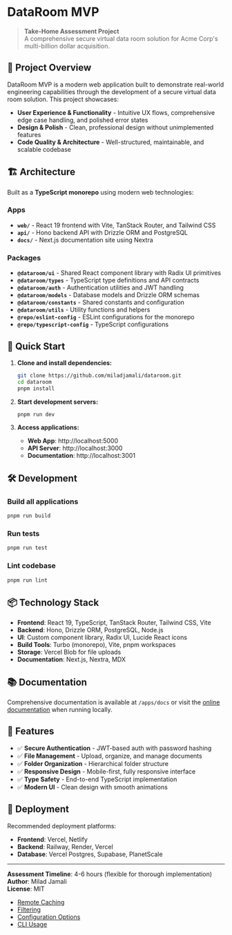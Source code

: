 # DataRoom MVP

> **Take-Home Assessment Project**  
> A comprehensive secure virtual data room solution for Acme Corp's multi-billion dollar acquisition.

## 🎯 Project Overview

DataRoom MVP is a modern web application built to demonstrate real-world engineering capabilities through the development of a secure virtual data room solution. This project showcases:

- **User Experience & Functionality** - Intuitive UX flows, comprehensive edge case handling, and polished error states
- **Design & Polish** - Clean, professional design without unimplemented features
- **Code Quality & Architecture** - Well-structured, maintainable, and scalable codebase

## 🏗️ Architecture

Built as a **TypeScript monorepo** using modern web technologies:

### Apps
- **`web/`** - React 19 frontend with Vite, TanStack Router, and Tailwind CSS
- **`api/`** - Hono backend API with Drizzle ORM and PostgreSQL  
- **`docs/`** - Next.js documentation site using Nextra

### Packages
- **`@dataroom/ui`** - Shared React component library with Radix UI primitives
- **`@dataroom/types`** - TypeScript type definitions and API contracts
- **`@dataroom/auth`** - Authentication utilities and JWT handling
- **`@dataroom/models`** - Database models and Drizzle ORM schemas
- **`@dataroom/constants`** - Shared constants and configuration
- **`@dataroom/utils`** - Utility functions and helpers
- **`@repo/eslint-config`** - ESLint configurations for the monorepo
- **`@repo/typescript-config`** - TypeScript configurations

## 🚀 Quick Start

1. **Clone and install dependencies:**
   ```bash
   git clone https://github.com/miladjamali/dataroom.git
   cd dataroom
   pnpm install
   ```

2. **Start development servers:**
   ```bash
   pnpm run dev
   ```

3. **Access applications:**
   - **Web App**: http://localhost:5000
   - **API Server**: http://localhost:3000
   - **Documentation**: http://localhost:3001

## 🛠️ Development

### Build all applications
```bash
pnpm run build
```

### Run tests
```bash
pnpm run test
```

### Lint codebase
```bash
pnpm run lint
```

## 📦 Technology Stack

- **Frontend**: React 19, TypeScript, TanStack Router, Tailwind CSS, Vite
- **Backend**: Hono, Drizzle ORM, PostgreSQL, Node.js
- **UI**: Custom component library, Radix UI, Lucide React icons
- **Build Tools**: Turbo (monorepo), Vite, pnpm workspaces
- **Storage**: Vercel Blob for file uploads
- **Documentation**: Next.js, Nextra, MDX

## 📚 Documentation

Comprehensive documentation is available at `/apps/docs` or visit the [online documentation](http://localhost:3001) when running locally.

## 🎨 Features

- ✅ **Secure Authentication** - JWT-based auth with password hashing
- ✅ **File Management** - Upload, organize, and manage documents
- ✅ **Folder Organization** - Hierarchical folder structure
- ✅ **Responsive Design** - Mobile-first, fully responsive interface
- ✅ **Type Safety** - End-to-end TypeScript implementation
- ✅ **Modern UI** - Clean design with smooth animations

## 🚀 Deployment

Recommended deployment platforms:
- **Frontend**: Vercel, Netlify
- **Backend**: Railway, Render, Vercel
- **Database**: Vercel Postgres, Supabase, PlanetScale

---

**Assessment Timeline**: 4-6 hours (flexible for thorough implementation)  
**Author**: Milad Jamali  
**License**: MIT
- [Remote Caching](https://turborepo.com/docs/core-concepts/remote-caching)
- [Filtering](https://turborepo.com/docs/crafting-your-repository/running-tasks#using-filters)
- [Configuration Options](https://turborepo.com/docs/reference/configuration)
- [CLI Usage](https://turborepo.com/docs/reference/command-line-reference)

